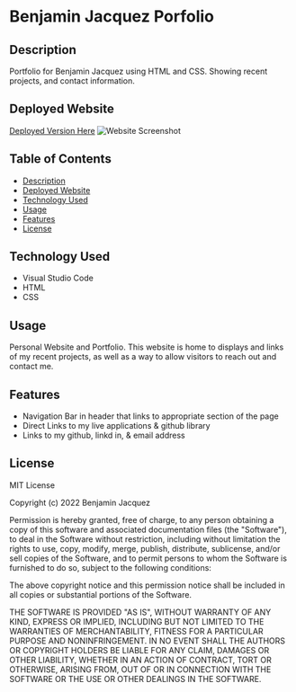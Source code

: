 # Benjamin Jacquez Porfolio
## Description
Portfolio for Benjamin Jacquez using HTML and CSS. Showing recent projects, and contact information.

## Deployed Website
[Deployed Version Here](https://ben-jacquez.github.io/ben-jacquez-portfolio/)
![Website Screenshot]()

## Table of Contents
- [Description](#description)
- [Deployed Website](#deployed-website)
- [Technology Used](#technology-used)
- [Usage](#usage)
- [Features](#features)
- [License](#license)

## Technology Used
- Visual Studio Code
- HTML
- CSS

## Usage
Personal Website and Portfolio. This website is home to displays and links of my recent projects, as well as a way to allow visitors to reach out and contact me.

## Features
- Navigation Bar in header that links to appropriate section of the page
- Direct Links to my live applications & github library 
- Links to my github, linkd in, & email address

## License
MIT License

Copyright (c) 2022 Benjamin Jacquez

Permission is hereby granted, free of charge, to any person obtaining a copy of this software and associated documentation files (the "Software"), to deal in the Software without restriction, including without limitation the rights to use, copy, modify, merge, publish, distribute, sublicense, and/or sell copies of the Software, and to permit persons to whom the Software is furnished to do so, subject to the following conditions:

The above copyright notice and this permission notice shall be included in all copies or substantial portions of the Software.

THE SOFTWARE IS PROVIDED "AS IS", WITHOUT WARRANTY OF ANY KIND, EXPRESS OR IMPLIED, INCLUDING BUT NOT LIMITED TO THE WARRANTIES OF MERCHANTABILITY, FITNESS FOR A PARTICULAR PURPOSE AND NONINFRINGEMENT. IN NO EVENT SHALL THE AUTHORS OR COPYRIGHT HOLDERS BE LIABLE FOR ANY CLAIM, DAMAGES OR OTHER LIABILITY, WHETHER IN AN ACTION OF CONTRACT, TORT OR OTHERWISE, ARISING FROM, OUT OF OR IN CONNECTION WITH THE SOFTWARE OR THE USE OR OTHER DEALINGS IN THE SOFTWARE.

